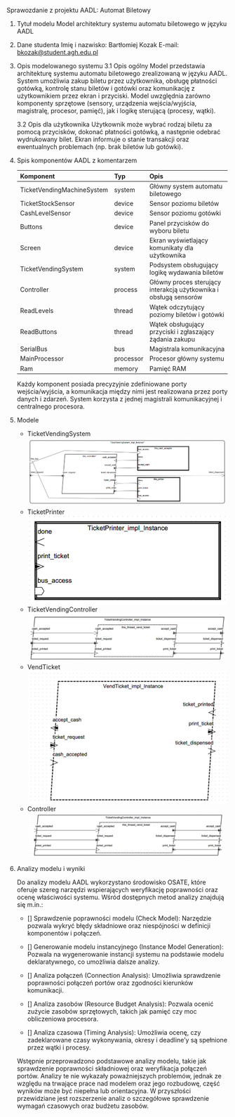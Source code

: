 Sprawozdanie z projektu AADL: Automat Biletowy

1. Tytuł modelu
   Model architektury systemu automatu biletowego w języku AADL

2. Dane studenta
   Imię i nazwisko: Bartłomiej Kozak
   E-mail: bkozak@student.agh.edu.pl

3. Opis modelowanego systemu
   3.1 Opis ogólny
   Model przedstawia architekturę systemu automatu biletowego zrealizowaną w języku AADL.
   System umożliwia zakup biletu przez użytkownika, obsługę płatności gotówką, kontrolę stanu biletów i gotówki oraz
   komunikację z użytkownikiem przez ekran i przyciski. Model uwzględnia zarówno komponenty sprzętowe (sensory,
   urządzenia wejścia/wyjścia, magistralę, procesor, pamięć), jak i logikę sterującą (procesy, wątki).

   3.2 Opis dla użytkownika
   Użytkownik może wybrać rodzaj biletu za pomocą przycisków, dokonać płatności gotówką, a następnie odebrać wydrukowany
   bilet. Ekran informuje o stanie transakcji oraz ewentualnych problemach (np. brak biletów lub gotówki).

4. Spis komponentów AADL z komentarzem

   | Komponent                  | Typ       | Opis                                                              |
   |----------------------------|-----------|-------------------------------------------------------------------|
   | TicketVendingMachineSystem | system    | Główny system automatu biletowego                                 |
   | TicketStockSensor          | device    | Sensor poziomu biletów                                            |
   | CashLevelSensor            | device    | Sensor poziomu gotówki                                            |
   | Buttons                    | device    | Panel przycisków do wyboru biletu                                 |
   | Screen                     | device    | Ekran wyświetlający komunikaty dla użytkownika                    |
   | TicketVendingSystem        | system    | Podsystem obsługujący logikę wydawania biletów                    |
   | Controller                 | process   | Główny proces sterujący interakcją użytkownika i obsługą sensorów |
   | ReadLevels                 | thread    | Wątek odczytujący poziomy biletów i gotówki                       |
   | ReadButtons                | thread    | Wątek obsługujący przyciski i zgłaszający żądania zakupu          |
   | SerialBus                  | bus       | Magistrala komunikacyjna                                          |
   | MainProcessor              | processor | Procesor główny systemu                                           |
   | Ram                        | memory    | Pamięć RAM                                                        |

   Każdy komponent posiada precyzyjnie zdefiniowane porty wejścia/wyjścia, a komunikacja między nimi jest realizowana
   przez porty danych i zdarzeń. System korzysta z jednej magistrali komunikacyjnej i centralnego procesora.

5. Modele
    - TicketVendingSystem
      ![](diagrams/ticketVendingSystem.png)
    - TicketPrinter
      ![](diagrams/ticketPrinter.png)
    - TicketVendingController
      ![](diagrams/ticketVendingController.png)
    - VendTicket
      ![](diagrams/ticketVend.png)
    - Controller
      ![](diagrams/controller.png)

6. Analizy modelu i wyniki

   Do analizy modelu AADL wykorzystano środowisko OSATE, które oferuje szereg narzędzi wspierających weryfikację
   poprawności oraz ocenę właściwości systemu. Wśród dostępnych metod analizy znajdują się m.in.:

    - [] Sprawdzenie poprawności modelu (Check Model):
      Narzędzie pozwala wykryć błędy składniowe oraz niespójności w definicji komponentów i połączeń.

    - [] Generowanie modelu instancyjnego (Instance Model Generation):
      Pozwala na wygenerowanie instancji systemu na podstawie modelu deklaratywnego, co umożliwia dalsze analizy.

    - [] Analiza połączeń (Connection Analysis):
      Umożliwia sprawdzenie poprawności połączeń portów oraz zgodności kierunków komunikacji.

    - [] Analiza zasobów (Resource Budget Analysis):
      Pozwala ocenić zużycie zasobów sprzętowych, takich jak pamięć czy moc obliczeniowa procesora.

    - [] Analiza czasowa (Timing Analysis):
      Umożliwia ocenę, czy zadeklarowane czasy wykonywania, okresy i deadline’y są spełnione przez wątki i procesy.

   Wstępnie przeprowadzono podstawowe analizy modelu, takie jak sprawdzenie poprawności składniowej oraz weryfikacja
   połączeń portów. Analizy te nie wykazały poważniejszych problemów, jednak ze względu na trwające prace nad modelem
   oraz jego rozbudowę, część wyników może być niepełna lub orientacyjna.
   W przyszłości przewidziane jest rozszerzenie analiz o szczegółowe sprawdzenie wymagań czasowych oraz budżetu zasobów.
